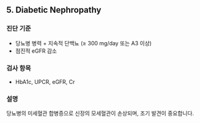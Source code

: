 ## 5. Diabetic Nephropathy

### 진단 기준
- 당뇨병 병력 + 지속적 단백뇨 (≥ 300 mg/day 또는 A3 이상)
- 점진적 eGFR 감소

### 검사 항목
- HbA1c, UPCR, eGFR, Cr

### 설명
당뇨병의 미세혈관 합병증으로 신장의 모세혈관이 손상되며, 조기 발견이 중요합니다.